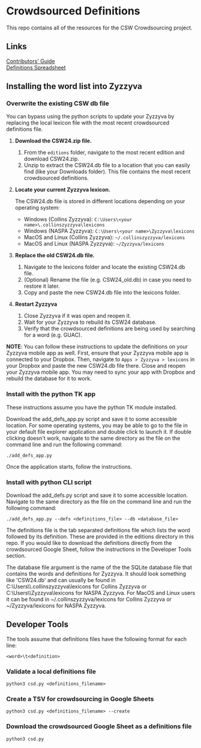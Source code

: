 # Crowdsourced Definitions

This repo contains all of the resources for the CSW Crowdsourcing project.

## Links

[Contributors' Guide](https://docs.google.com/document/d/1ZPDaUxzdBAhBfuN1Hg8OK1_tw5pbt020p4X4Stjww80)<br>
[Definitions Spreadsheet](https://docs.google.com/spreadsheets/d/1Msy6NKnhxCoBF23IwlfemSCZpgacJND4sWTQpvi7LZ4)

## Installing the word list into Zyzzyva

### Overwrite the existing CSW db file

You can bypass using the python scripts to update your Zyzzyva by replacing the local lexicon file with the most recent crowdsourced definitions file.

  1. <b> Download the CSW24.zip file. </b>
     1. From the ```editions``` folder, navigate to the most recent edition and download CSW24.zip.
     2. Unzip to extract the CSW24.db file  to a location that you can easily find (like your Downloads folder). This file contains the most recent crowdsourced definitions.
  2. <b> Locate your current Zyzzyva lexicon. </b>

      The CSW24.db file is stored in different locations depending on your operating system:

     - Windows (Collins Zyzzyva):
          ```C:\Users\<your name>\.collinszyzzyva\lexicons```
     - Windows (NASPA Zyzzyva):
          ```C:\Users\<your name>\Zyzzyva\lexicons```
     - MacOS and Linux (Collins Zyzzyva):
          ```~/.collinszyzzyva/lexicons```
     - MacOS and Linux (NASPA Zyzzyva):
          ```~/Zyzzyva/lexicons```

  4. <b> Replace the old CSW24.db file.</b>
      1. Navigate to the lexicons folder and locate the existing CSW24.db file.
      2. (Optional) Rename the file (e.g. CSW24_old.db) in case you need to restore it later.
      3. Copy and paste the new CSW24.db file into the lexicons folder.
         
  5. <b> Restart Zyzzyva </b>
      1. Close Zyzzyva if it was open and reopen it.
      2. Wait for your Zyzzyva to rebuild its CSW24 database.
      3. Verify that the crowdsourced definitions are being used by searching for a word (e.g. GUAC).

<b>NOTE</b>: You can follow these instructions to update the definitions on your Zyzzyva mobile app as well. First, ensure that your Zyzzyva mobile app is connected to your Dropbox. Then, navigate to ```Apps > Zyzzyva > lexicons``` in your Dropbox and paste the new CSW24.db file there. Close and reopen your Zyzzyva mobile app. You may need to sync your app with Dropbox and rebuild the database for it to work.
    

### Install with the python TK app

These instructions assume you have the python TK module installed.

Download the add_defs_app.py script and save it to some accessible location. For some operating systems, you may be able to go to the file in your default file explorer application and double click to launch it. If double clicking doesn't work, navigate to the same directory as the file on the command line and run the following command:

```
./add_defs_app.py
```

Once the application starts, follow the instructions.

### Install with python CLI script

Download the add_defs.py script and save it to some accessible location. Navigate to the same directory as the file on the command line and run the following command:

```
./add_defs_app.py --defs <definitions_file> --db <database_file>
```

The definitions file is the tab separated definitions file which lists the word followed by its definition. These are provided in the editions directory in this repo. If you would like to download the definitions directly from the crowdsourced Google Sheet, follow the instructions in the Developer Tools section.

The database file argument is the name of the the SQLite database file that contains the words and definitions for Zyzzyva. It should look something like 'CSW24.db' and can usually be found in C:\\Users\\<name>\\.collinszyzzyva\\lexicons for Collins Zyzzyva or C:\\Users\\<name>\\Zyzzyva\\lexicons for NASPA Zyzzyva. For MacOS and Linux users it can be found in ~/.collinszyzzyva/lexicons for Collins Zyzzyva or ~/Zyzzyva/lexicons for NASPA Zyzzyva.

## Developer Tools

The tools assume that definitions files have the following format for each line:

```
<word>\t<definition>
```

### Validate a local definitions file
```
python3 csd.py <definitions_filename>
```

### Create a TSV for crowdsourcing in Google Sheets
```
python3 csd.py <definitions_filename> --create
```

### Download the crowdsourced Google Sheet as a definitions file
```
python3 csd.py
```
